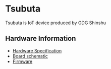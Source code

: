 # Tsubuta
Tsubuta is IoT device produced by GDG Shinshu

## Hardware Information  
* [Hardware Specification](./Hardware/BoardSpec.md)
* [Board schematic](./Hardware/Tsubuta_Schematic.pdf)
* [Firmware](./Hardware/Arduino/Tsubuta_AddOnBoard/Tsubuta_AddOnBoard.ino)

